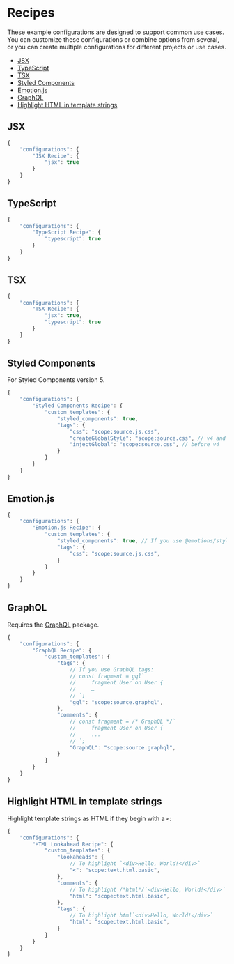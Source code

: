 # Recipes

These example configurations are designed to support common use cases. You can customize these configurations or combine options from several, or you can create multiple configurations for different projects or use cases.

- [JSX](#jsx)
- [TypeScript](#typescript)
- [TSX](#tsx)
- [Styled Components](#styled-components)
- [Emotion.js](#emotionjs)
- [GraphQL](#graphql)
- [Highlight HTML in template strings](#highlight-html-in-template-strings)

## JSX

```js
{
    "configurations": {
        "JSX Recipe": {
            "jsx": true
        }
    }
}
```

## TypeScript

```js
{
    "configurations": {
        "TypeScript Recipe": {
            "typescript": true
        }
    }
}
```

## TSX

```js
{
    "configurations": {
        "TSX Recipe": {
            "jsx": true,
            "typescript": true
        }
    }
}
```

## Styled Components

For Styled Components version 5.

```js
{
    "configurations": {
        "Styled Components Recipe": {
            "custom_templates": {
                "styled_components": true,
                "tags": {
                    "css": "scope:source.js.css",
                    "createGlobalStyle": "scope:source.css", // v4 and above
                    "injectGlobal": "scope:source.css", // before v4
                }
            }
        }
    }
}
```

## Emotion.js

```js
{
    "configurations": {
        "Emotion.js Recipe": {
            "custom_templates": {
                "styled_components": true, // If you use @emotions/styled
                "tags": {
                    "css": "scope:source.js.css",
                }
            }
        }
    }
}
```

## GraphQL

Requires the [GraphQL](https://github.com/dncrews/GraphQL-SublimeText3) package.

```js
{
    "configurations": {
        "GraphQL Recipe": {
            "custom_templates": {
                "tags": {
                    // If you use GraphQL tags:
                    // const fragment = gql`
                    //     fragment User on User {
                    //     …
                    // `;
                    "gql": "scope:source.graphql",
                },
                "comments": {
                    // const fragment = /* GraphQL */`
                    //     fragment User on User {
                    //     ...
                    // `;
                    "GraphQL": "scope:source.graphql",
                }
            }
        }
    }
}
```

## Highlight HTML in template strings

Highlight template strings as HTML if they begin with a `<`:

```js
{
    "configurations": {
        "HTML Lookahead Recipe": {
            "custom_templates": {
                "lookaheads": {
                    // To highlight `<div>Hello, World!</div>`
                    "<": "scope:text.html.basic",
                },
                "comments": {
                    // To highlight /*html*/`<div>Hello, World!</div>`
                    "html": "scope:text.html.basic",
                },
                "tags": {
                    // To highlight html`<div>Hello, World!</div>`
                    "html": "scope:text.html.basic",
                }
            }
        }
    }
}
```

